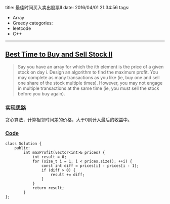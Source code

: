 title: 最佳时间买入卖出股票II
date: 2016/04/01 21:34:56
tags:
- Array
- Greedy
categories:
- leetcode
- C++

---
## [Best Time to Buy and Sell Stock II](https://leetcode.com/problems/best-time-to-buy-and-sell-stock-ii/)
> Say you have an array for which the ith element is the price of a given stock on day i.
> Design an algorithm to find the maximum profit. You may complete as many transactions as you like (ie, buy one and sell one share of the stock multiple times). However, you may not engage in multiple transactions at the same time (ie, you must sell the stock before you buy again).

### 实现思路
贪心算法，计算相邻时间差的价格，大于0则计入最后的收益中。

### [Code](https://github.com/Finalcheat/leetcode/blob/master/src/Best-Time-to-Buy-and-Sell-Stock-II.cpp)
```
class Solution {
    public:
        int maxProfit(vector<int>& prices) {
            int result = 0;
            for (size_t i = 1; i < prices.size(); ++i) {
                const int diff = prices[i] - prices[i - 1];
                if (diff > 0) {
                    result += diff;
                }
            }
            return result;
        }
};
```
